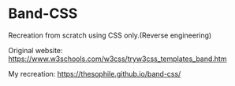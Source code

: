# Band-CSS
Recreation from scratch using CSS only.(Reverse engineering)

Original website: https://www.w3schools.com/w3css/tryw3css_templates_band.htm

My recreation:    https://thesophile.github.io/band-css/


